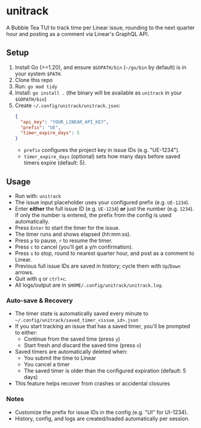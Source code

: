# unitrack

A Bubble Tea TUI to track time per Linear issue, rounding to the next quarter hour and posting as a comment via Linear's GraphQL API.

## Setup

1. Install Go (>=1.20), and ensure `$GOPATH/bin` (`~/go/bin` by default) is in your system `$PATH`.
2. Clone this repo
3. Run: `go mod tidy`
4. Install: `go install .` (the binary will be available as `unitrack` in your `$GOPATH/bin`)
5. Create `~/.config/unitrack/unitrack.json`:
   ```json
   {
     "api_key": "YOUR_LINEAR_API_KEY",
     "prefix": "UE",
     "timer_expire_days": 5
   }
   ```
   - `prefix` configures the project key in issue IDs (e.g. "UE-1234").
   - `timer_expire_days` (optional) sets how many days before saved timers expire (default: 5).

## Usage

- Run with: `unitrack`
- The issue input placeholder uses your configured prefix (e.g. `UE-1234`).
- Enter **either** the full issue ID (e.g. `UE-1234`) **or** just the number (e.g. `1234`). If only the number is entered, the prefix from the config is used automatically.
- Press `Enter` to start the timer for the issue.
- The timer runs and shows elapsed (hh:mm:ss).
- Press `p` to pause, `r` to resume the timer.
- Press `c` to cancel (you'll get a y/n confirmation).
- Press `s` to stop, round to nearest quarter hour, and post as a comment to Linear.
- Previous full issue IDs are saved in history; cycle them with `Up`/`Down` arrows.
- Quit with `q` or `ctrl+c`.
- All logs/output are in `$HOME/.config/unitrack/unitrack.log`.

### Auto-save & Recovery

- The timer state is automatically saved every minute to `~/.config/unitrack/saved_timer_<issue_id>.json`
- If you start tracking an issue that has a saved timer, you'll be prompted to either:
  - Continue from the saved time (press `y`)
  - Start fresh and discard the saved time (press `n`)
- Saved timers are automatically deleted when:
  - You submit the time to Linear
  - You cancel a timer
  - The saved timer is older than the configured expiration (default: 5 days)
- This feature helps recover from crashes or accidental closures

### Notes
- Customize the prefix for issue IDs in the config (e.g. "UI" for UI-1234).
- History, config, and logs are created/loaded automatically per session.
